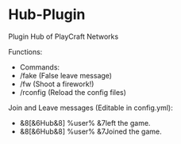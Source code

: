 Hub-Plugin
==========

Plugin Hub of PlayCraft Networks

Functions:
- Commands:
- /fake (False leave message)
- /fw (Shoot a firework!)
- /rconfig (Reload the config files)

Join and Leave messages (Editable in config.yml):
- &8[&6Hub&8] %user% &7left the game.
- &8[&6Hub&8] %user% &7Joined the game.

